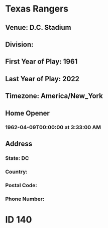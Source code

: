 # Texas Rangers
## Venue: D.C. Stadium
## Division: 
## First Year of Play: 1961
## Last Year of Play: 2022
## Timezone: America/New_York
## Home Opener
### 1962-04-09T00:00:00 at 3:33:00 AM
## Address
### 
### State: DC
### Country: 
### Postal Code: 
### Phone Number: 
# ID 140